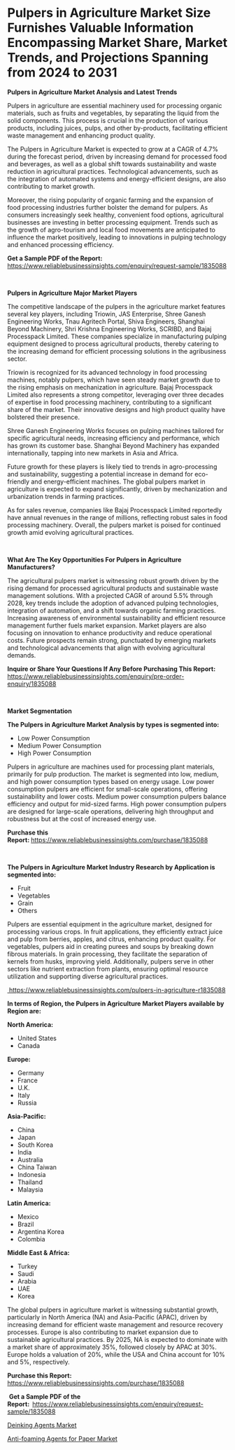 <p><h1>Pulpers in Agriculture Market Size Furnishes Valuable Information Encompassing Market Share, Market Trends, and Projections Spanning from 2024 to 2031</h1></p><p><strong>Pulpers in Agriculture Market Analysis and Latest Trends</strong></p>
<p><p>Pulpers in agriculture are essential machinery used for processing organic materials, such as fruits and vegetables, by separating the liquid from the solid components. This process is crucial in the production of various products, including juices, pulps, and other by-products, facilitating efficient waste management and enhancing product quality. </p><p>The Pulpers in Agriculture Market is expected to grow at a CAGR of 4.7% during the forecast period, driven by increasing demand for processed food and beverages, as well as a global shift towards sustainability and waste reduction in agricultural practices. Technological advancements, such as the integration of automated systems and energy-efficient designs, are also contributing to market growth. </p><p>Moreover, the rising popularity of organic farming and the expansion of food processing industries further bolster the demand for pulpers. As consumers increasingly seek healthy, convenient food options, agricultural businesses are investing in better processing equipment. Trends such as the growth of agro-tourism and local food movements are anticipated to influence the market positively, leading to innovations in pulping technology and enhanced processing efficiency.</p></p>
<p><strong>Get a Sample PDF of the Report:&nbsp;</strong> <a href="https://www.reliablebusinessinsights.com/enquiry/request-sample/1835088?utm_campaign=1091&utm_medium=2&utm_source=Github&utm_content=ia&utm_term=31122024&utm_id=pulpers-in-agriculture">https://www.reliablebusinessinsights.com/enquiry/request-sample/1835088</a></p>
<p>&nbsp;</p>
<p><strong>Pulpers in Agriculture Major Market Players</strong></p>
<p><p>The competitive landscape of the pulpers in the agriculture market features several key players, including Triowin, JAS Enterprise, Shree Ganesh Engineering Works, Tnau Agritech Portal, Shiva Engineers, Shanghai Beyond Machinery, Shri Krishna Engineering Works, SCRIBD, and Bajaj Processpack Limited. These companies specialize in manufacturing pulping equipment designed to process agricultural products, thereby catering to the increasing demand for efficient processing solutions in the agribusiness sector.</p><p>Triowin is recognized for its advanced technology in food processing machines, notably pulpers, which have seen steady market growth due to the rising emphasis on mechanization in agriculture. Bajaj Processpack Limited also represents a strong competitor, leveraging over three decades of expertise in food processing machinery, contributing to a significant share of the market. Their innovative designs and high product quality have bolstered their presence.</p><p>Shree Ganesh Engineering Works focuses on pulping machines tailored for specific agricultural needs, increasing efficiency and performance, which has grown its customer base. Shanghai Beyond Machinery has expanded internationally, tapping into new markets in Asia and Africa. </p><p>Future growth for these players is likely tied to trends in agro-processing and sustainability, suggesting a potential increase in demand for eco-friendly and energy-efficient machines. The global pulpers market in agriculture is expected to expand significantly, driven by mechanization and urbanization trends in farming practices.</p><p>As for sales revenue, companies like Bajaj Processpack Limited reportedly have annual revenues in the range of millions, reflecting robust sales in food processing machinery. Overall, the pulpers market is poised for continued growth amid evolving agricultural practices.</p></p>
<p>&nbsp;</p>
<p><strong>What Are The Key Opportunities For Pulpers in Agriculture Manufacturers?</strong></p>
<p><p>The agricultural pulpers market is witnessing robust growth driven by the rising demand for processed agricultural products and sustainable waste management solutions. With a projected CAGR of around 5.5% through 2028, key trends include the adoption of advanced pulping technologies, integration of automation, and a shift towards organic farming practices. Increasing awareness of environmental sustainability and efficient resource management further fuels market expansion. Market players are also focusing on innovation to enhance productivity and reduce operational costs. Future prospects remain strong, punctuated by emerging markets and technological advancements that align with evolving agricultural demands.</p></p>
<p><strong>Inquire or Share Your Questions If Any Before Purchasing This Report:</strong> <a href="https://www.reliablebusinessinsights.com/enquiry/pre-order-enquiry/1835088?utm_campaign=1091&utm_medium=2&utm_source=Github&utm_content=ia&utm_term=31122024&utm_id=pulpers-in-agriculture">https://www.reliablebusinessinsights.com/enquiry/pre-order-enquiry/1835088</a></p>
<p>&nbsp;</p>
<p><strong>Market Segmentation</strong></p>
<p><strong>The Pulpers in Agriculture Market Analysis by types is segmented into:</strong></p>
<p><ul><li>Low Power Consumption</li><li>Medium Power Consumption</li><li>High Power Consumption</li></ul></p>
<p><p>Pulpers in agriculture are machines used for processing plant materials, primarily for pulp production. The market is segmented into low, medium, and high power consumption types based on energy usage. Low power consumption pulpers are efficient for small-scale operations, offering sustainability and lower costs. Medium power consumption pulpers balance efficiency and output for mid-sized farms. High power consumption pulpers are designed for large-scale operations, delivering high throughput and robustness but at the cost of increased energy use.</p></p>
<p><strong>Purchase this Report:&nbsp;</strong><a href="https://www.reliablebusinessinsights.com/purchase/1835088?utm_campaign=1091&utm_medium=2&utm_source=Github&utm_content=ia&utm_term=31122024&utm_id=pulpers-in-agriculture">https://www.reliablebusinessinsights.com/purchase/1835088</a></p>
<p>&nbsp;</p>
<p><strong>The Pulpers in Agriculture Market Industry Research by Application is segmented into:</strong></p>
<p><ul><li>Fruit</li><li>Vegetables</li><li>Grain</li><li>Others</li></ul></p>
<p><p>Pulpers are essential equipment in the agriculture market, designed for processing various crops. In fruit applications, they efficiently extract juice and pulp from berries, apples, and citrus, enhancing product quality. For vegetables, pulpers aid in creating purees and soups by breaking down fibrous materials. In grain processing, they facilitate the separation of kernels from husks, improving yield. Additionally, pulpers serve in other sectors like nutrient extraction from plants, ensuring optimal resource utilization and supporting diverse agricultural practices.</p></p>
<p><a href="https://www.reliablebusinessinsights.com/pulpers-in-agriculture-r1835088?utm_campaign=1091&utm_medium=2&utm_source=Github&utm_content=ia&utm_term=31122024&utm_id=pulpers-in-agriculture">&nbsp;https://www.reliablebusinessinsights.com/pulpers-in-agriculture-r1835088</a></p>
<p><strong>In terms of Region, the Pulpers in Agriculture Market Players available by Region are:</strong></p>
<p>
    <p> <strong> North America: </strong>
        <ul>
            <li>United States</li>
            <li>Canada</li>
        </ul>
        </p> 
    <p> <strong> Europe: </strong>
        <ul>
            <li>Germany</li>
            <li>France</li>
            <li>U.K.</li>
            <li>Italy</li>
            <li>Russia</li>
        </ul>
        </p> 
    <p> <strong> Asia-Pacific: </strong>
        <ul>
            <li>China</li>
            <li>Japan</li>
            <li>South Korea</li>
            <li>India</li>
            <li>Australia</li>
            <li>China Taiwan</li>
            <li>Indonesia</li>
            <li>Thailand</li>
            <li>Malaysia</li>
        </ul>
        </p> 
    <p> <strong> Latin America: </strong>
        <ul>
            <li>Mexico</li>
            <li>Brazil</li>
            <li>Argentina Korea</li>
            <li>Colombia</li>
        </ul>
        </p> 
    <p> <strong> Middle East & Africa: </strong>
        <ul>
            <li>Turkey</li>
            <li>Saudi</li>
            <li>Arabia</li>
            <li>UAE</li>
            <li>Korea</li>
        </ul>
    </p>
    </p>
<p><p>The global pulpers in agriculture market is witnessing substantial growth, particularly in North America (NA) and Asia-Pacific (APAC), driven by increasing demand for efficient waste management and resource recovery processes. Europe is also contributing to market expansion due to sustainable agricultural practices. By 2025, NA is expected to dominate with a market share of approximately 35%, followed closely by APAC at 30%. Europe holds a valuation of 20%, while the USA and China account for 10% and 5%, respectively.</p></p>
<p><strong>Purchase this Report: </strong><a href="https://www.reliablebusinessinsights.com/purchase/1835088?utm_campaign=1091&utm_medium=2&utm_source=Github&utm_content=ia&utm_term=31122024&utm_id=pulpers-in-agriculture">https://www.reliablebusinessinsights.com/purchase/1835088</a></p>
<p>&nbsp;<strong>Get a Sample PDF of the Report:&nbsp;&nbsp;</strong><a href="https://www.reliablebusinessinsights.com/enquiry/request-sample/1835088?utm_campaign=1091&utm_medium=2&utm_source=Github&utm_content=ia&utm_term=31122024&utm_id=pulpers-in-agriculture">https://www.reliablebusinessinsights.com/enquiry/request-sample/1835088</a></p>
<p><strong></strong></p>
<p><p><a href="https://github.com/dolorespeddico90/Market-Research-Report-List-1/blob/main/deinking-agents-market.md?utm_campaign=1091&utm_medium=2&utm_source=Github&utm_content=ia&utm_term=31122024&utm_id=pulpers-in-agriculture">Deinking Agents Market</a></p><p><a href="https://github.com/raffadongraffadong/Market-Research-Report-List-1/blob/main/anti-foaming-agents-for-paper-market.md?utm_campaign=1091&utm_medium=2&utm_source=Github&utm_content=ia&utm_term=31122024&utm_id=pulpers-in-agriculture">Anti-foaming Agents for Paper Market</a></p></p>